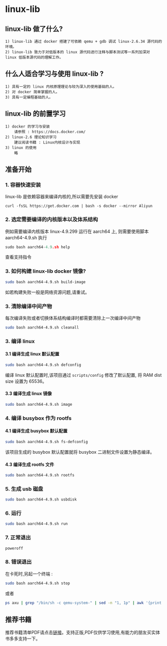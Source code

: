 # linux-lib
## linux-lib 做了什么?
    1) linux-lib 通过 docker 搭建了可依赖 qemu + gdb 调试 linux-2.6.34 源代码的环境。
    2) linux-lib 致力于对低版本的 linux 源代码进行注释与脚本测试等一系列加深对 linux 低版本源代码的理解工作。
## 什么人适合学习与使用 linux-lib ?
    1) 具有一定的 linux 内核原理理论与较为深入的使用基础的人。
    2) 对 docker 简单掌握的人。
    3) 具有一定编程基础的人。
## linux-lib 的前置学习
    1) docker 的学习与安装
        请参照 : https://docs.docker.com/
    2) linux-2.6 理论知识学习
        建议阅读书籍 : Linux内核设计与实现
    3) linux 的使用
        略

## 准备开始
### 1. 容器快速安装
linux-lib 是依赖容器来编译内核的,所以需要先安装 docker
```
curl -fsSL https://get.docker.com | bash -s docker --mirror Aliyun
```
### 2. 选定需要编译的内核版本以及体系结构
例如需要编译内核版本 linux-4.9.299 运行在 aarch64 上, 则需要使用脚本 aarch64-4.9.sh
执行
```c
sudo bash aarch64-4.9.sh help
```
查看支持指令
### 3. 如何构建 linux-lib docker 镜像?
```bash
sudo bash aarch64-4.9.sh build-image
```
如若构建失败一般是网络资源问题,请重试。
### 3. 清除编译中间产物
每次编译失败或者切换体系结构编译时都需要清除上一次编译中间产物
```bash
sudo bash aarch64-4.9.sh cleanall
```
### 3. 编译 linux
#### 3.1 编译生成 linux 默认配置
```bash
sudo bash aarch64-4.9.sh defconfig
```
编译 linux 默认配置时,该项目通过 `scripts/config` 修改了默认配置, 将 RAM dist size 设置为 65536。
#### 3.3 编译生成 linux 镜像
```bash
sudo bash aarch64-4.9.sh image
```
### 4. 编译 busybox 作为 rootfs
#### 4.1 编译生成 busybox 默认配置
```bash
sudo bash aarch64-4.9.sh fs-defconfig
```
该项目生成的 busybox 默认配置就将 busybox 二进制文件设置为静态编译。
#### 4.3 编译生成 rootfs 文件
```bash
sudo bash aarch64-4.9.sh rootfs
```
### 5. 生成 usb 磁盘
```bash
sudo bash aarch64-4.9.sh usbdisk
```
### 6. 运行
```bash
sudo bash aarch64-4.9.sh run
```
### 7. 正常退出
```bash
poweroff
```
### 8. 错误退出
在卡死时,另起一个终端 :
```bash
sudo bash aarch64-4.9.sh stop
```
或者
```bash
ps axu | grep "/bin/sh -c qemu-system-" | sed -n "1, 1p" | awk '{print $2}' | xargs -I {} sudo kill -9 {}
```
## 推荐书籍
推荐书籍清单PDF请点击[链接](https://gitee.com/Vizdl/os-books.git)。支持正版,PDF仅供学习使用,有能力的朋友买实体书多多支持一下。
